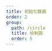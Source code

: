 ```yaml
---
title: 初始化数据
order: 2
group:
  path: /circle
  title: 绘制圆
  order: 5
---
```


<code src="./initialData.tsx" compact="true" defaultShowCode="true"></code>
